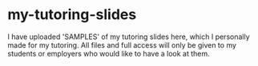 # my-tutoring-slides
I have uploaded 'SAMPLES' of my tutoring slides here, which I personally made for my tutoring. All files and full access will only be given to my students or employers who would like to have a look at them.